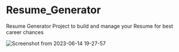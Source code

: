 # Resume_Generator
Resume Generator Project to build and manage your Resume for best career chances 

![Screenshot from 2023-06-14 19-27-57](https://github.com/Sami-C4C/Resume_Generator/assets/101250244/52e92405-5472-486a-b5a6-39ff0533cb05)

